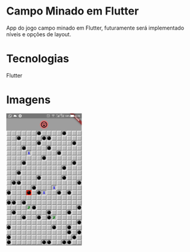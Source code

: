 # Campo Minado em Flutter

App do jogo campo minado em Flutter, futuramente será implementado níveis e opções de layout.

# Tecnologias

Flutter

# Imagens

 <img src="https://github.com/dayanasabino/campo-minado/blob/master/assets/images/app-campo-minado-img.jpg" width="200" height="350">
